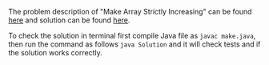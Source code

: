 The problem description of "Make Array Strictly Increasing" can be found [here](https://leetcode.com/problems/make-array-strictly-increasing/description/) and solution can be found [here](https://github.com/aurimas13/Solutions-To-Problems/blob/main/LeetCode/Java%20Solutions/Make%20Array%20Strictly%20Increasing/make.java).

To check the solution in terminal first compile Java file as `javac make.java`, then run the command as follows `java Solution` and it will check tests and if the solution works correctly.